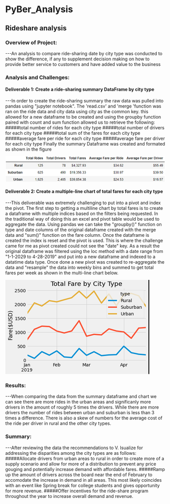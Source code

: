 # PyBer_Analysis
## Rideshare analysis
### Overview of Project:
---An analysis to compare ride-sharing date by city type was conducted to show the difference, if any to supplement decision making on how to provide better service to customers and have added value to the business
### Analysis and Challenges:
#### Deliverable 1: Create a ride-sharing summary DataFrame by city type
---In order to create the ride-sharing summary the raw data was pulled into pandas using "jupyter notebook". The 'read.csv' and 'merge 'function was ran on the ride data and city data using city as the common key. this allowed for a new dataframe to be created and using the groupby function paired with count and sum function allowed us to retrieve the following:
#####total number of rides for each city type
#####total number of drivers for each city type
#####total sum of the fares for each city type
#####average fare per ride for each city type
#####average fare per driver for each city type
Finally the summary Dataframe was created and formated as shown in the figure 

![Ride_Share_Summary](https://github.com/jobloom79/PyBer_Analysis/blob/main/analysis/Ride_Share_Summary.PNG)

#### Deliverable 2: Create a multiple-line chart of total fares for each city type
---This deliverable was extremely challenging to put into a pivot and index the pivot. The first step to getting a multiline chart by total fares is to create a dataframe with multiple indices based on the filters being requested. In the traditional way of doing this an excel and pivot table would be used to aggregate the data. Using pandas we can take the "groupby()" function on type and date columns of the original dataframe created with the merge data and "sum()" function on the fare column. Once the dataframe is created the index is reset and the pivot is used. This is where the challenge came for me as pivot created could not see the "date" key. As a result the original dataframe was filtered using the loc method with a date range from "1-1-2029 to 4-28-2019" and put into a new dataframe and indexed to a datatime data type. Once done a new pivot was created to re-aggregate the data and "resample" the data into weekly bins and summed to get total fares per week as shown in the multi-line chart below. 

![PyBer_fare_summary](https://github.com/jobloom79/PyBer_Analysis/blob/main/analysis/PyBer_fare_summary.PNG)

### Results: 
---When comparing the data from the summary dataframe and chart we can see there are more rides in the urban areas and significanly more drivers in the amount of roughly 5 times the drivers. While there are more drivers the number of rides between urban and suburban is less than 3 times a difference. There is also a skew of numbers for the average cost of the ride per driver in rural and the other city types.
### Summary: 
---After reviewing the data the recommendations to V. Isualize for addressing the disparities among the city types are as follows:
#####Allocate drivers from urban areas to rural in order to create more of a supply scenario and allow for more of a distribution to prevent any price gouging and potentially increase demand with affordable fares.
#####Ramp up the amount of drivers across the board near the end of February to accomodate the increase in demand in all areas. This most likely coincides with an event like Spring break for college students and gives opportunity for more revenue.
#####Offer incentives for the ride-share program throughout the year to increase overall demand and revenue.